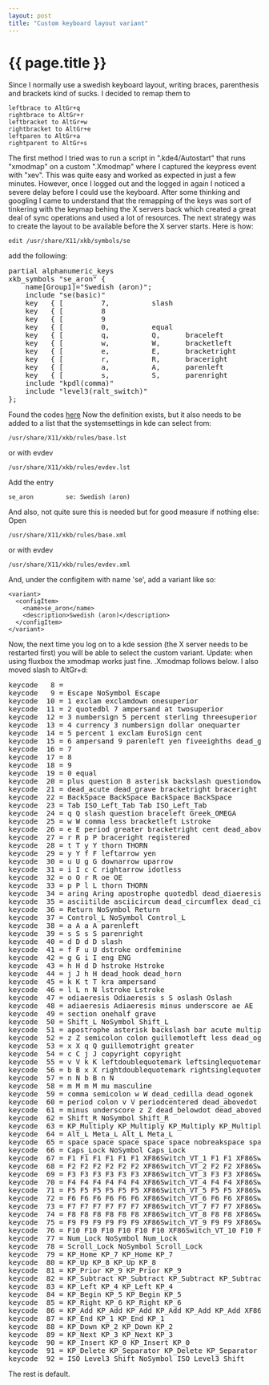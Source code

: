 ```yaml
---
layout: post
title: "Custom keyboard layout variant"
---
```


{{ page.title }}
================

Since I normally use a swedish keyboard layout, writing braces, parenthesis and brackets kind of sucks. I decided to remap them to

    leftbrace to AltGr+q  
    rightbrace to AltGr+r  
    leftbracket to AltGr+w  
    rightbracket to AltGr+e  
    leftparen to AltGr+a  
    rightparent to AltGr+s  


The first method I tried was to run a script in ".kde4/Autostart" that runs "xmodmap" on a custom ".Xmodmap" where I captured the keypress event with "xev". This was quite easy and worked as expected in just a few minutes. However, once I logged out and the logged in again I noticed a severe delay before I could use the keyboard. After some thinking and googling I came to understand that the remapping of the keys was sort of tinkering with the keymap behing the X servers back which created a great deal of sync operations and used a lot of resources. 
The next strategy was to create the layout to be available before the X server starts. Here is how:

``edit /usr/share/X11/xkb/symbols/se``

add the following:

<pre>
partial alphanumeric_keys
xkb_symbols "se_aron" {
    name[Group1]="Swedish (aron)";
    include "se(basic)"
    key <AE07>  { [         7,          slash                        ]  };
    key <AE08>  { [         8                                        ]  };
    key <AE09>  { [         9                                        ]  };
    key <AE10>  { [         0,          equal                        ]  };
    key <AD01>  { [         q,          Q,      braceleft            ]  };
    key <AD02>  { [         w,          W,      bracketleft          ]  };
    key <AD03>  { [         e,          E,      bracketright         ]  };
    key <AD04>  { [         r,          R,      braceright           ]  };
    key <AC01>  { [         a,          A,      parenleft            ]  };
    key <AC02>  { [         s,          S,      parenright           ]  };
    include "kpdl(comma)"
    include "level3(ralt_switch)"
};
</pre>
Found the codes <a href="http://hack.org/mc/images/hhkb-names.png">here</a>
Now the definition exists, but it also needs to be added to a list that the systemsettings in kde can select from:

    /usr/share/X11/xkb/rules/base.lst

or with evdev

    /usr/share/X11/xkb/rules/evdev.lst

Add the entry

``se_aron         se: Swedish (aron)``

And also, not quite sure this is needed but for good measure if nothing else:
Open

    /usr/share/X11/xkb/rules/base.xml

or with evdev

    /usr/share/X11/xkb/rules/evdev.xml

And, under the configitem with name 'se', add a variant like so:

    <variant>
      <configItem>
        <name>se_aron</name>
        <description>Swedish (aron)</description>
      </configItem>
    </variant>

Now, the next time you log on to a kde session (the X server needs to be restarted first) you will be able to select the custom variant. 
Update: when using fluxbox the xmodmap works just fine. .Xmodmap follows below. I also moved slash to AltGr+d:
<pre>
keycode   8 =
keycode   9 = Escape NoSymbol Escape
keycode  10 = 1 exclam exclamdown onesuperior
keycode  11 = 2 quotedbl 7 ampersand at twosuperior
keycode  12 = 3 numbersign 5 percent sterling threesuperior
keycode  13 = 4 currency 3 numbersign dollar onequarter
keycode  14 = 5 percent 1 exclam EuroSign cent
keycode  15 = 6 ampersand 9 parenleft yen fiveeighths dead_grave
keycode  16 = 7
keycode  17 = 8
keycode  18 = 9
keycode  19 = 0 equal
keycode  20 = plus question 8 asterisk backslash questiondown
keycode  21 = dead_acute dead_grave bracketright braceright plusminus notsign dead_tilde
keycode  22 = BackSpace BackSpace BackSpace BackSpace
keycode  23 = Tab ISO_Left_Tab Tab ISO_Left_Tab
keycode  24 = q Q slash question braceleft Greek_OMEGA
keycode  25 = w W comma less bracketleft Lstroke
keycode  26 = e E period greater bracketright cent dead_abovedot periodcentered
keycode  27 = r R p P braceright registered
keycode  28 = t T y Y thorn THORN
keycode  29 = y Y f F leftarrow yen
keycode  30 = u U g G downarrow uparrow
keycode  31 = i I c C rightarrow idotless
keycode  32 = o O r R oe OE
keycode  33 = p P l L thorn THORN
keycode  34 = aring Aring apostrophe quotedbl dead_diaeresis dead_abovering dead_acute dead_diaeresis
keycode  35 = asciitilde asciicircum dead_circumflex dead_circumflex
keycode  36 = Return NoSymbol Return
keycode  37 = Control_L NoSymbol Control_L
keycode  38 = a A a A parenleft
keycode  39 = s S s S parenright
keycode  40 = d D d D slash
keycode  41 = f F u U dstroke ordfeminine
keycode  42 = g G i I eng ENG
keycode  43 = h H d D hstroke Hstroke
keycode  44 = j J h H dead_hook dead_horn
keycode  45 = k K t T kra ampersand
keycode  46 = l L n N lstroke Lstroke
keycode  47 = odiaeresis Odiaeresis s S oslash Oslash
keycode  48 = adiaeresis Adiaeresis minus underscore ae AE
keycode  49 = section onehalf grave
keycode  50 = Shift_L NoSymbol Shift_L
keycode  51 = apostrophe asterisk backslash bar acute multiply
keycode  52 = z Z semicolon colon guillemotleft less dead_ogonek dead_doubleacute
keycode  53 = x X q Q guillemotright greater
keycode  54 = c C j J copyright copyright
keycode  55 = v V k K leftdoublequotemark leftsinglequotemark
keycode  56 = b B x X rightdoublequotemark rightsinglequotemark
keycode  57 = n N b B n N
keycode  58 = m M m M mu masculine
keycode  59 = comma semicolon w W dead_cedilla dead_ogonek
keycode  60 = period colon v V periodcentered dead_abovedot
keycode  61 = minus underscore z Z dead_belowdot dead_abovedot
keycode  62 = Shift_R NoSymbol Shift_R
keycode  63 = KP_Multiply KP_Multiply KP_Multiply KP_Multiply KP_Multiply KP_Multiply XF86ClearGrab KP_Multiply KP_Multiply XF86ClearGrab
keycode  64 = Alt_L Meta_L Alt_L Meta_L
keycode  65 = space space space space space nobreakspace space nobreakspace
keycode  66 = Caps_Lock NoSymbol Caps_Lock
keycode  67 = F1 F1 F1 F1 F1 F1 XF86Switch_VT_1 F1 F1 XF86Switch_VT_1
keycode  68 = F2 F2 F2 F2 F2 F2 XF86Switch_VT_2 F2 F2 XF86Switch_VT_2
keycode  69 = F3 F3 F3 F3 F3 F3 XF86Switch_VT_3 F3 F3 XF86Switch_VT_3
keycode  70 = F4 F4 F4 F4 F4 F4 XF86Switch_VT_4 F4 F4 XF86Switch_VT_4
keycode  71 = F5 F5 F5 F5 F5 F5 XF86Switch_VT_5 F5 F5 XF86Switch_VT_5
keycode  72 = F6 F6 F6 F6 F6 F6 XF86Switch_VT_6 F6 F6 XF86Switch_VT_6
keycode  73 = F7 F7 F7 F7 F7 F7 XF86Switch_VT_7 F7 F7 XF86Switch_VT_7
keycode  74 = F8 F8 F8 F8 F8 F8 XF86Switch_VT_8 F8 F8 XF86Switch_VT_8
keycode  75 = F9 F9 F9 F9 F9 F9 XF86Switch_VT_9 F9 F9 XF86Switch_VT_9
keycode  76 = F10 F10 F10 F10 F10 F10 XF86Switch_VT_10 F10 F10 XF86Switch_VT_10
keycode  77 = Num_Lock NoSymbol Num_Lock
keycode  78 = Scroll_Lock NoSymbol Scroll_Lock
keycode  79 = KP_Home KP_7 KP_Home KP_7
keycode  80 = KP_Up KP_8 KP_Up KP_8
keycode  81 = KP_Prior KP_9 KP_Prior KP_9
keycode  82 = KP_Subtract KP_Subtract KP_Subtract KP_Subtract KP_Subtract KP_Subtract XF86Prev_VMode KP_Subtract KP_Subtract XF86Prev_VMode
keycode  83 = KP_Left KP_4 KP_Left KP_4
keycode  84 = KP_Begin KP_5 KP_Begin KP_5
keycode  85 = KP_Right KP_6 KP_Right KP_6
keycode  86 = KP_Add KP_Add KP_Add KP_Add KP_Add KP_Add XF86Next_VMode KP_Add KP_Add XF86Next_VMode
keycode  87 = KP_End KP_1 KP_End KP_1
keycode  88 = KP_Down KP_2 KP_Down KP_2
keycode  89 = KP_Next KP_3 KP_Next KP_3
keycode  90 = KP_Insert KP_0 KP_Insert KP_0
keycode  91 = KP_Delete KP_Separator KP_Delete KP_Separator
keycode  92 = ISO_Level3_Shift NoSymbol ISO_Level3_Shift
</pre>
The rest is default. 
